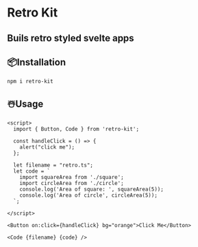 # Retro Kit
## Buils retro styled svelte apps

## 📦Installation
```bash
npm i retro-kit
```

## ☃️Usage
```svelte
<script> 
  import { Button, Code } from 'retro-kit';

  const handleClick = () => {
    alert("click me");
  };

  let filename = "retro.ts";
  let code = `
    import squareArea from './square';
    import circleArea from './circle';
    console.log('Area of square: ', squareArea(5));
    console.log('Area of circle', circleArea(5));
  `;

</script>

<Button on:click={handleClick} bg="orange">Click Me</Button>

<Code {filename} {code} />
```
